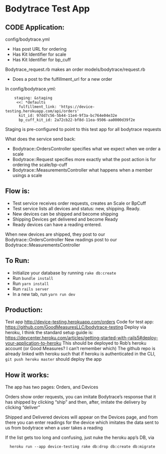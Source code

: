 # Bodytrace Test App

## CODE Application:

config/bodytrace.yml
* Has post URL for ordering
* Has Kit Identifier for scale
* Has Kit Identifier for bp_cuff

Bodytrace_request.rb makes an order
models/bodytrace/request.rb
* Does a post to the fulfillment_url for a new order

In config/bodytrace.yml:
```
    staging: &staging
     <<: *defaults
      fulfillment_link: 'https://device-testing.herokuapp.com/api/orders'
      kit_id: 97dd7c56-5b44-11e4-9f3a-bc764e04e32e
      bp_cuff_kit_id: 2a72cb22-bf8d-11ea-9506-aa0000d39f2e
```

Staging is pre-configured to point to this test app for all bodytrace requests


What does the service send back:
* Bodytrace::OrdersController specifies what we expect when we order a scale
* Bodytrace::Request specifies more exactly what the post action is for ordering the scale/bp-cuff
* Bodytrace::MeasurementsController what happens when a member usings a scale

## Flow is:

* Test service receives order requests, creates an Scale or BpCuff
* Test service lists all devices and status: new, shipping. Ready.
* New devices can be shipped and become shipping
* Shipping Devices get delivered and become Ready
* Ready devices can have a reading entered.

When new devices are shipped, they post to our Bodytrace::OrdersController
New readings post to our Bodytrace::MeasurementsController


## To Run:

* Initialize your database by running `rake db:create`
* Run `bundle install`
* Run `yarn install`
* Run `rails server`
* In a new tab, run `yarn run dev`

## Production:
Test app http://device-testing.herokuapp.com/orders
Code for test app: https://github.com/GoodMeasuresLLC/bodytrace-testing
Deploy via heroku, I think the standard setup guide is:
https://devcenter.heroku.com/articles/getting-started-with-rails5#deploy-your-application-to-heroku
This should be deployed to Rob’s heroku account (or Good Measures? I can’t remember which)
The github repo is already linked with heroku such that if heroku is authenticated in the CLI, `git push heroku master` should deploy the app

## How it works:

The app has two pages: Orders, and Devices

  Orders show order requests, you can imitate Bodytrace’s response that it has shipped by clicking “ship” and then, after, imitate the delivery by clicking “deliver”

  Shipped and Delivered devices will appear on the Devices page, and from there you can enter readings for the device which imitates the data sent to us from bodytrace when a user takes a reading

If the list gets too long and confusing, just nuke the heroku app’s DB, via

```
  heroku run --app device-testing rake db:drop db:create db:migrate
```
